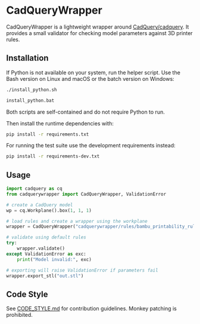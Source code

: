 # CadQueryWrapper

CadQueryWrapper is a lightweight wrapper around [CadQuery/cadquery](https://github.com/CadQuery/cadquery). It provides a small validator for checking model parameters against 3D printer rules.

## Installation

If Python is not available on your system, run the helper script. Use the
Bash version on Linux and macOS or the batch version on Windows:

```bash
./install_python.sh
```

```cmd
install_python.bat
```
Both scripts are self-contained and do not require Python to run.

Then install the runtime dependencies with:

```bash
pip install -r requirements.txt
```

For running the test suite use the development requirements instead:

```bash
pip install -r requirements-dev.txt
```

## Usage

```python
import cadquery as cq
from cadquerywrapper import CadQueryWrapper, ValidationError

# create a CadQuery model
wp = cq.Workplane().box(1, 1, 1)

# load rules and create a wrapper using the workplane
wrapper = CadQueryWrapper("cadquerywrapper/rules/bambu_printability_rules.json", wp)

# validate using default rules
try:
    wrapper.validate()
except ValidationError as exc:
    print("Model invalid:", exc)

# exporting will raise ValidationError if parameters fail
wrapper.export_stl("out.stl")
```

## Code Style
See [CODE_STYLE.md](CODE_STYLE.md) for contribution guidelines. Monkey patching is prohibited.
